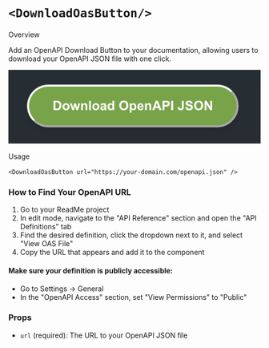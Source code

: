 # `<DownloadOasButton/>`

Overview

Add an OpenAPI Download Button to your documentation, allowing users to download your OpenAPI JSON file with one click.

<img alt="OpenAPI Download Button" src="download-oas-button.png" width="800" />

Usage

```mdx
<DownloadOasButton url="https://your-domain.com/openapi.json" />
```

### How to Find Your OpenAPI URL

1. Go to your ReadMe project
2. In edit mode, navigate to the "API Reference" section and open the "API Definitions" tab
3. Find the desired definition, click the dropdown next to it, and select "View OAS File"
4. Copy the URL that appears and add it to the component

#### Make sure your definition is publicly accessible:

- Go to Settings → General
- In the "OpenAPI Access" section, set "View Permissions" to "Public"

### Props

- `url` (required): The URL to your OpenAPI JSON file
